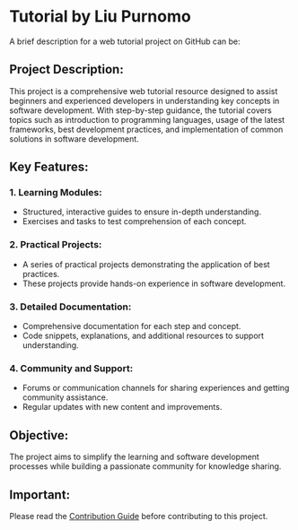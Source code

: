 # Tutorial by Liu Purnomo

A brief description for a web tutorial project on GitHub can be:

## **Project Description:**

This project is a comprehensive web tutorial resource designed to assist beginners and experienced developers in understanding key concepts in software development. With step-by-step guidance, the tutorial covers topics such as introduction to programming languages, usage of the latest frameworks, best development practices, and implementation of common solutions in software development.

## **Key Features:**

### 1. **Learning Modules:**

   - Structured, interactive guides to ensure in-depth understanding.
   - Exercises and tasks to test comprehension of each concept.

### 2. **Practical Projects:**

   - A series of practical projects demonstrating the application of best practices.
   - These projects provide hands-on experience in software development.

### 3. **Detailed Documentation:**

   - Comprehensive documentation for each step and concept.
   - Code snippets, explanations, and additional resources to support understanding.

### 4. **Community and Support:**

   - Forums or communication channels for sharing experiences and getting community assistance.
   - Regular updates with new content and improvements.

## Objective:

The project aims to simplify the learning and software development processes while building a passionate community for knowledge sharing.

## **Important:**

Please read the [Contribution Guide](CONTRIBUTE.md) before contributing to this project.